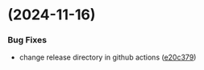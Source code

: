 #  (2024-11-16)


### Bug Fixes

* change release directory in github actions ([e20c379](https://github.com/shoanchikato/c-array-op/commit/e20c379fbc3fd3b47bdc21cccd583f6fceca0d17))



